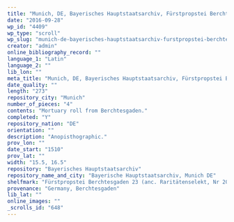```yaml
---
title: "Munich, DE, Bayerisches Hauptstaatsarchiv, Fürstpropstei Berchtesgaden 23 (anc. Raritätenselekt, Nr 20, then Kl. Lit. Berchtesgaden, Nr 3a)"
date: "2016-09-28"
wp_id: "4409"
wp_type: "scroll"
wp_slug: "munich-de-bayerisches-hauptstaatsarchiv-furstpropstei-berchtesgaden-23-anc-raritatenselekt-nr-20-then-kl-lit-berchtesgaden-nr-3a"
creator: "admin"
online_bibliography_record: ""
language_1: "Latin"
language_2: ""
lib_lon: ""
meta_title: "Munich, DE, Bayerisches Hauptstaatsarchiv, Fürstpropstei Berchtesgaden 23 (anc. Raritätenselekt, Nr 20, then Kl. Lit. Berchtesgaden, Nr 3a)"
date_quality: ""
length: "273"
repository_city: "Munich"
number_of_pieces: "4"
contents: "Mortuary roll from Berchtesgaden."
completed: "Y"
repository_nation: "DE"
orientation: ""
description: "Anopisthographic."
prov_lon: ""
date_start: "1510"
prov_lat: ""
width: "15.5, 16.5"
repository: "Bayerisches Hauptstaatsarchiv"
repository_name_and_city: "Bayerische Hauptstaatsarchiv, Munich DE"
shelfmark: "Fürstpropstei Berchtesgaden 23 (anc. Raritätenselekt, Nr 20, then Kl. Lit. Berchtesgaden, Nr 3a)"
provenance: "Germany, Berchtesgaden"
lib_lat: ""
online_images: ""
_scrolls_id: "648"
---
```



